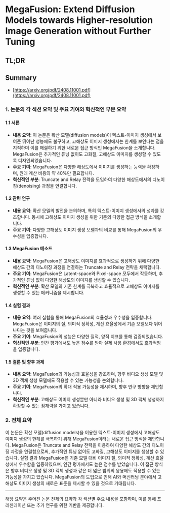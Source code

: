# MegaFusion: Extend Diffusion Models towards Higher-resolution Image Generation without Further Tuning
## TL;DR
## Summary
- [https://arxiv.org/pdf/2408.11001.pdf](https://arxiv.org/pdf/2408.11001.pdf)

### 1. 논문의 각 섹션 요약 및 주요 기여와 혁신적인 부분 요약

#### 1.1 서론
- **내용 요약**: 이 논문은 확산 모델(diffusion models)이 텍스트-이미지 생성에서 보여준 뛰어난 성능에도 불구하고, 고해상도 이미지 생성에서는 한계를 보인다는 점을 지적하며 이를 해결하기 위한 새로운 접근 방식인 MegaFusion을 소개합니다. MegaFusion은 추가적인 튜닝 없이도 고화질, 고해상도 이미지를 생성할 수 있도록 디자인되었습니다.
- **주요 기여**: MegaFusion은 다양한 해상도에서 이미지를 생성하는 능력을 확장하며, 원래 계산 비용의 약 40%만 필요합니다.
- **혁신적인 부분**: Truncate and Relay 전략을 도입하여 다양한 해상도에서의 디노이징(denoising) 과정을 연결합니다.

#### 1.2 관련 연구
- **내용 요약**: 확산 모델의 발전을 논의하며, 특히 텍스트-이미지 생성에서의 성과를 강조합니다. 동시에 고해상도 이미지 생성을 위한 기존의 다양한 접근 방식을 소개합니다.
- **주요 기여**: 다양한 고해상도 이미지 생성 모델과의 비교를 통해 MegaFusion의 우수성을 입증합니다.

#### 1.3 MegaFusion 메소드
- **내용 요약**: MegaFusion은 고해상도 이미지를 효과적으로 생성하기 위해 다양한 해상도 간의 디노이징 과정을 연결하는 Truncate and Relay 전략을 채택합니다.
- **주요 기여**: MegaFusion은 Latent-space와 Pixel-space 모두에서 작동하며, 추가적인 튜닝 없이 다양한 해상도의 이미지를 생성할 수 있습니다.
- **혁신적인 부분**: 확산 모델의 기존 한계를 극복하고 효율적으로 고해상도 이미지를 생성할 수 있는 메커니즘을 제시합니다.

#### 1.4 실험 결과
- **내용 요약**: 여러 실험을 통해 MegaFusion의 효율성과 우수성을 입증합니다. MegaFusion은 이미지의 질, 의미적 정확성, 계산 효율성에서 기존 모델보다 뛰어나다는 것을 보여줍니다.
- **주요 기여**: MegaFusion의 성능은 다양한 질적, 양적 지표를 통해 검증되었습니다.
- **혁신적인 부분**: 인간 평가에서도 높은 점수를 받아 실제 사용 환경에서도 효과적임을 입증합니다.

#### 1.5 결론 및 향후 과제
- **내용 요약**: MegaFusion의 가능성과 효율성을 강조하며, 향후 비디오 생성 모델 및 3D 객체 생성 모델에도 적용할 수 있는 가능성을 논의합니다.
- **주요 기여**: MegaFusion의 확대 적용 가능성을 제시하며, 향후 연구 방향을 제안합니다.
- **혁신적인 부분**: 고해상도 이미지 생성뿐만 아니라 비디오 생성 및 3D 객체 생성까지 확장할 수 있는 잠재력을 가지고 있습니다.

### 2. 전체 요약
이 논문은 확산 모델(diffusion models)을 이용한 텍스트-이미지 생성에서 고해상도 이미지 생성의 한계를 극복하기 위해 MegaFusion이라는 새로운 접근 방식을 제안합니다. MegaFusion은 Truncate and Relay 전략을 이용하여 다양한 해상도 간의 디노이징 과정을 연결함으로써, 추가적인 튜닝 없이도 고화질, 고해상도 이미지를 생성할 수 있습니다. 실험 결과 MegaFusion은 기존 모델 대비 이미지 질, 의미적 정확성, 계산 효율성에서 우수함을 입증하였으며, 인간 평가에서도 높은 점수를 받았습니다. 이 접근 방식은 향후 비디오 생성 및 3D 객체 생성과 같은 더 넓은 범위의 응용에도 적용할 수 있는 가능성을 가지고 있습니다. MegaFusion의 도입으로 인해 AI와 머신러닝 분야에서 고해상도 이미지 생성의 새로운 표준을 제시할 수 있을 것으로 기대됩니다.

---

해당 요약은 주어진 논문 전체의 요약과 각 섹션별 주요 내용을 포함하며, 이를 통해 프레젠테이션 또는 추가 연구를 위한 기반을 제공합니다.